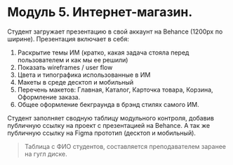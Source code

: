 # Модуль 5. Интернет-магазин.
Студент загружает презентацию в свой аккаунт на Behance (1200px по ширине).
Презентация включает в себя:
1. Раскрытие темы ИМ (кратко, какая задача стояла перед пользователем и как мы ее решили)
2. Показать wireframes / user flow
3. Цвета и типографика использованные в ИМ
4. Макеты в среде десктоп и мобильный
5. Перечень макетов: Главная, Каталог, Карточка товара, Корзина, Оформление заказа.
6. Общее оформление бекграунда в брэнд стилях самого ИМ.

Студент заполняет сводную таблицу модульного контроля, добавив публичную ссылку на проект с презентацией на Behance. 
А так же публичную ссылку на Figma прототип (десктоп и мобильный). 
> Таблица с ФИО студентов, составляется преподавателем заранее на гугл диске.
